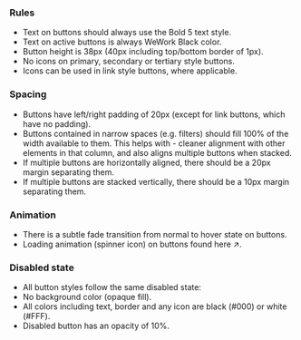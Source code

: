 ### Rules
- Text on buttons should always use the Bold 5 text style.
- Text on active buttons is always WeWork Black color.
- Button height is 38px (40px including top/bottom border of 1px).
- No icons on primary, secondary or tertiary style buttons.
- Icons can be used in link style buttons, where applicable.

### Spacing
- Buttons have left/right padding of 20px (except for link buttons, which have no padding).
- Buttons contained in narrow spaces (e.g. filters) should fill 100% of the width available to them. This helps with - cleaner alignment with other elements in that column, and also aligns multiple buttons when stacked.
- If multiple buttons are horizontally aligned, there should be a 20px margin separating them.
- If multiple buttons are stacked vertically, there should be a 10px margin separating them.

### Animation
- There is a subtle fade transition from normal to hover state on buttons.
- Loading animation (spinner icon) on buttons found here ↗.

### Disabled state
- All button styles follow the same disabled state:
- No background color (opaque fill).
- All colors including text, border and any icon are black (#000) or white (#FFF).
- Disabled button has an opacity of 10%.
